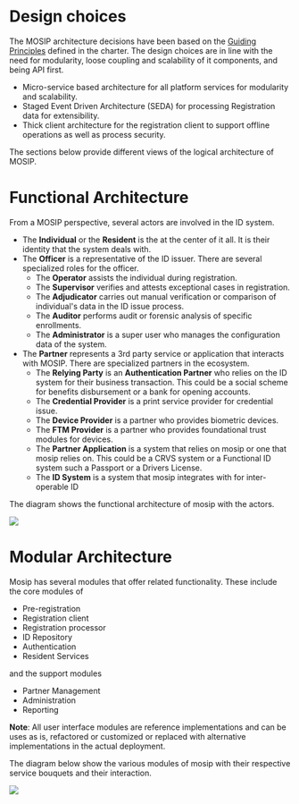 # Design choices

The MOSIP architecture decisions have been based on the [Guiding Principles](Architecture-Principles.md) defined in the charter. The design choices are in line with the need for modularity, loose coupling and scalability of it components, and being API first.
* Micro-service based architecture for all platform services for modularity and scalability.
* Staged Event Driven Architecture (SEDA) for processing Registration data for extensibility.
* Thick client architecture for the registration client to support offline operations as well as process security.


The sections below provide different views of the logical architecture of MOSIP.

# Functional Architecture

From a MOSIP perspective, several actors are involved in the ID system.
* The **Individual** or the **Resident** is the at the center of it all. It is their identity that the system deals with.
* The **Officer** is a representative of the ID issuer. There are several specialized roles for the officer.
    * The **Operator** assists the individual during registration.
    * The **Supervisor** verifies and attests exceptional cases in registration.
    * The **Adjudicator** carries out manual verification or comparison of individual's data in the ID issue process.
    * The **Auditor** performs audit or forensic analysis of specific enrollments.
    * The **Administrator** is a super user who manages the configuration data of the system.
* The **Partner** represents a 3rd party service or application that interacts with MOSIP. There are specialized partners in the ecosystem.
    * The **Relying Party** is an **Authentication Partner** who relies on the ID system for their business transaction. This could be a social scheme for benefits disbursement or a bank for opening accounts.
    * The **Credential Provider** is a print service provider for credential issue.
    * The **Device Provider** is a partner who provides biometric devices.
    * The **FTM Provider** is a partner who provides foundational trust modules for devices.
    * The **Partner Application** is a system that relies on mosip or one that mosip relies on. This could be a CRVS system or a Functional ID system such a Passport or a Drivers License.
    * The **ID System** is a system that mosip integrates with for inter-operable ID 

The diagram shows the functional architecture of mosip with the actors.

![](_images/arch_diagrams/mosip_functional_architecture_v1.png)


# Modular Architecture

Mosip has several modules that offer related functionality. These include the core modules of
* Pre-registration
* Registration client
* Registration processor
* ID Repository
* Authentication
* Resident Services

and the support modules 
* Partner Management
* Administration
* Reporting

**Note**: All user interface modules are reference implementations and can be uses as is, refactored or customized or replaced with alternative implementations in the actual deployment.

The diagram below show the various modules of mosip with their respective service bouquets and their interaction.

![](_images/arch_diagrams/mosip_logical_architecture_v1.png)

